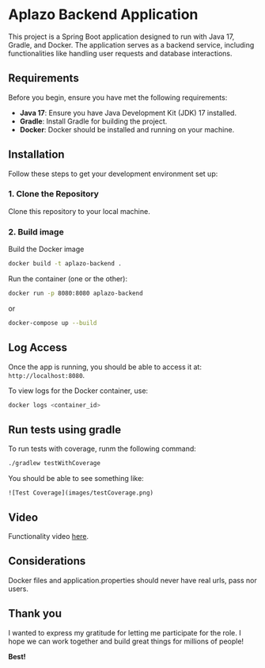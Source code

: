 # Aplazo Backend Application

This project is a Spring Boot application designed to run with Java 17, Gradle, and Docker. The application serves as a backend service, including functionalities like handling user requests and database interactions.

## Requirements

Before you begin, ensure you have met the following requirements:

- **Java 17**: Ensure you have Java Development Kit (JDK) 17 installed.
- **Gradle**: Install Gradle for building the project.
- **Docker**: Docker should be installed and running on your machine.

## Installation

Follow these steps to get your development environment set up:

### 1. Clone the Repository

Clone this repository to your local machine.

### 2. Build image

Build the Docker image 

```sh
docker build -t aplazo-backend .
```

Run the container (one or the other): 
```sh
docker run -p 8080:8080 aplazo-backend
```
or
```sh
docker-compose up --build
```

## Log Access

Once the app is running, you should be able to access it at: `http://localhost:8080`.

To view logs for the Docker container, use:

```sh
docker logs <container_id>
```

## Run tests using gradle

To run tests with coverage, runm the following command:

```sh
./gradlew testWithCoverage
```

You should be able to see something like:

`![Test Coverage](images/testCoverage.png)`

## Video

Functionality video [here](https://drive.google.com/drive/folders/1wHZ1NmDKr3DqPVN5ZFT-IOUlbbEOh27C?usp=sharing).

## Considerations

Docker files and application.properties should never have real urls, pass nor users.

## Thank you

I wanted to express my gratitude for letting me participate for the role. I hope we can work together and build great things for millions of people!

**Best!**